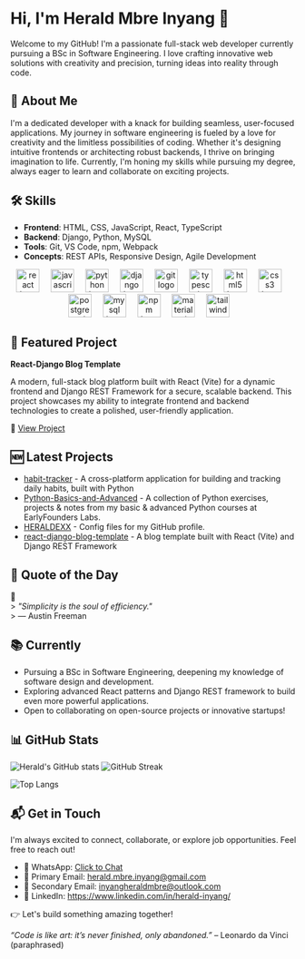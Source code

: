 # Hi, I'm Herald Mbre Inyang 👋

Welcome to my GitHub! I'm a passionate full-stack web developer currently pursuing a BSc in Software Engineering. I love crafting innovative web solutions with creativity and precision, turning ideas into reality through code.

## 🚀 About Me

I'm a dedicated developer with a knack for building seamless, user-focused applications. My journey in software engineering is fueled by a love for creativity and the limitless possibilities of coding. Whether it's designing intuitive frontends or architecting robust backends, I thrive on bringing imagination to life. Currently, I'm honing my skills while pursuing my degree, always eager to learn and collaborate on exciting projects.

## 🛠️ Skills

- **Frontend**: HTML, CSS, JavaScript, React, TypeScript
- **Backend**: Django, Python, MySQL
- **Tools**: Git, VS Code, npm, Webpack
- **Concepts**: REST APIs, Responsive Design, Agile Development

<div align="center">
  <img src="https://cdn.jsdelivr.net/gh/devicons/devicon/icons/react/react-original.svg" height="41" alt="react logo"  />
  <img width="12" />
  <img src="https://cdn.jsdelivr.net/gh/devicons/devicon/icons/javascript/javascript-original.svg" height="41" alt="javascript logo"  />
  <img width="12" />
  <img src="https://cdn.jsdelivr.net/gh/devicons/devicon/icons/python/python-original-wordmark.svg" height="41" alt="python logo"  />
  <img width="12" />
  <img src="https://cdn.jsdelivr.net/gh/devicons/devicon/icons/django/django-plain.svg" height="41" alt="django logo"  />
  <img width="12" />
  <img src="https://cdn.jsdelivr.net/gh/devicons/devicon/icons/git/git-plain-wordmark.svg" height="41" alt="git logo"  />
  <img width="12" />
  <img src="https://cdn.jsdelivr.net/gh/devicons/devicon/icons/typescript/typescript-original.svg" height="41" alt="typescript logo"  />
  <img width="12" />
  <img src="https://cdn.jsdelivr.net/gh/devicons/devicon/icons/html5/html5-original.svg" height="41" alt="html5 logo"  />
  <img width="12" />
  <img src="https://cdn.jsdelivr.net/gh/devicons/devicon/icons/css3/css3-original.svg" height="41" alt="css3 logo"  />
  <img width="12" />
  <img src="https://cdn.jsdelivr.net/gh/devicons/devicon/icons/postgresql/postgresql-original.svg" height="41" alt="postgresql logo"  />
  <img width="12" />
  <img src="https://cdn.jsdelivr.net/gh/devicons/devicon/icons/mysql/mysql-original.svg" height="41" alt="mysql logo"  />
  <img width="12" />
  <img src="https://cdn.jsdelivr.net/gh/devicons/devicon/icons/npm/npm-original-wordmark.svg" height="41" alt="npm logo"  />
  <img width="12" />
  <img src="https://cdn.jsdelivr.net/gh/devicons/devicon/icons/materialui/materialui-original.svg" height="41" alt="materialui logo"  />
  <img width="12" />
  <img src="https://cdn.jsdelivr.net/gh/devicons/devicon/icons/tailwindcss/tailwindcss-original-wordmark.svg" height="41" alt="tailwindcss logo"  />
  <img width ="12" />
</div>


## 🌟 Featured Project

**React-Django Blog Template**

A modern, full-stack blog platform built with React (Vite) for a dynamic frontend and Django REST Framework for a secure, scalable backend. This project showcases my ability to integrate frontend and backend technologies to create a polished, user-friendly application.

🔗 [View Project](https://github.com/HERALDEXX/react-django-blog-template)

## 🆕 Latest Projects

<!--START_SECTION:latest_repos-->
- [habit-tracker](https://github.com/HERALDEXX/habit-tracker) - A cross-platform application for building and tracking daily habits, built with Python
- [Python-Basics-and-Advanced](https://github.com/HERALDEXX/Python-Basics-and-Advanced) - A collection of Python exercises, projects & notes from my basic & advanced Python courses at EarlyFounders Labs.
- [HERALDEXX](https://github.com/HERALDEXX/HERALDEXX) - Config files for my GitHub profile.
- [react-django-blog-template](https://github.com/HERALDEXX/react-django-blog-template) - A blog template built with React (Vite) and Django REST Framework
<!--END_SECTION:latest_repos-->

## 💬 Quote of the Day

<!--START_SECTION:quote-->
🧠  
                                                                        > *"Simplicity is the soul of efficiency."*  
                                                                        > — Austin Freeman
                                                                        
<!--END_SECTION:quote-->


## 📚 Currently

- Pursuing a BSc in Software Engineering, deepening my knowledge of software design and development.
- Exploring advanced React patterns and Django REST framework to build even more powerful applications.
- Open to collaborating on open-source projects or innovative startups!

## 📊 GitHub Stats

![Herald's GitHub stats](https://github-readme-stats.vercel.app/api?username=HERALDEXX&show_icons=true&theme=radical&count_private=true&include_all_commits=true)
![GitHub Streak](https://streak-stats.demolab.com?user=HERALDEXX&theme=radical&border_radius=10&date_format=M%20j%5B%2C%20Y%5D&cache_bust=1)
<!-- Backup: https://github-readme-streak-stats.herokuapp.com/?user=HERALDEXX&theme=radical -->
![Top Langs](https://github-readme-stats.vercel.app/api/top-langs/?username=HERALDEXX&layout=compact&theme=radical)


## 📬 Get in Touch

I'm always excited to connect, collaborate, or explore job opportunities. Feel free to reach out!

- 💬 WhatsApp: [Click to Chat](https://wa.me/qr/FB3C4RHBNC72C1)
- 📧 Primary Email: herald.mbre.inyang@gmail.com
- 📧 Secondary Email: inyangheraldmbre@outlook.com
- 💼 LinkedIn: https://www.linkedin.com/in/herald-inyang/

👉 Let's build something amazing together!

*“Code is like art: it’s never finished, only abandoned.”* – Leonardo da Vinci (paraphrased)
